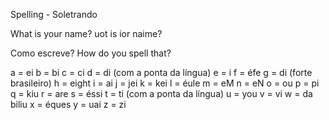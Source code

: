 Spelling - Soletrando

What is your name?
uot is ior naime?

Como escreve?
How do you spell that?

a = ei
b = bi 
c = ci
d = di (com a ponta da língua)
e = i
f = éfe
g = di (forte brasileiro)
h = eight
i = ai
j = jei
k = kei
l = éule
m = eM
n = eN
o = ou
p = pi
q = kiu
r = are 
s = éssi
t = ti (com a ponta da língua)
u = you
v = vi
w = da biliu
x = éques
y = uai
z = zi

